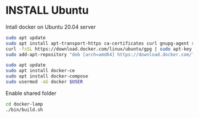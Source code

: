 # INSTALL Ubuntu
Intall docker on Ubuntu 20.04 server

```bash
sudo apt update
sudo apt install apt-transport-https ca-certificates curl gnupg-agent software-properties-common
curl -fsSL https://download.docker.com/linux/ubuntu/gpg | sudo apt-key add -
sudo add-apt-repository "deb [arch=amd64] https://download.docker.com/linux/ubuntu $(lsb_release -cs) stable"

sudo apt update
sudo apt install docker-ce
sudo apt install docker-compose
sudo usermod -aG docker $USER
```

Enable shared folder
```bash
cd docker-lamp
./bin/build.sh
```